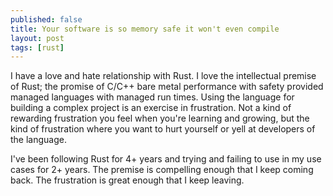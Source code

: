```yaml
---
published: false
title: Your software is so memory safe it won't even compile
layout: post
tags: [rust]
---
```

I have a love and hate relationship with Rust. I love the intellectual premise of Rust; the promise of C/C++ bare metal performance with safety provided managed languages with managed run times. Using the language for building a complex project is an exercise in frustration. Not a kind of rewarding frustration you feel when you're learning and growing, but the kind of frustration where you want to hurt yourself or yell at developers of the language.

I've been following Rust for 4+ years and trying and failing to use in my use cases for 2+ years. The premise is compelling enough that I keep coming back. The frustration is great enough that I keep leaving.

